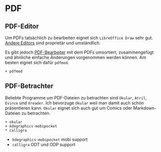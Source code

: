 # PDF


## PDF-Editor

Um PDFs tatsächlich zu bearbeiten eignet sich `LibreOffice Draw` sehr gut. [Andere Editors](https://wiki.archlinux.org/index.php/PDF,_PS_and_DjVu#Advanced_editors) sind proprietär und umständlich. 

Es gibt jedoch [PDF-Bearbeiter](https://wiki.archlinux.org/index.php/PDF,_PS_and_DjVu#Basic_editors) mit dem PDFs umsortiert, zusammengefügt und ähnliche einfache Änderungen vorgenommen werden können. Am besten eignet sich dafür `pdfmod`.

    + pdfmod 


## PDF-Betrachter

Beliebte Programme um PDF-Dateien zu betrachten sind `Okular`, `Atril`, `Evince` und `Xreader`. Ich bevorzuge `Okular` weil man damit auch schön präsentieren kann. `Okular` eignet sich auch gut um Comics oder Markdown-Dateien zu betrachten.

    + okular
    + kdegraphics-mobipocket
    * calligra

* `kdegraphics-mobipocket` mobi support
* `calligra` ODT und ODP support
